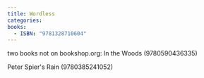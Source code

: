```yaml
---
title: Wordless
categories: 
books:
  - ISBN: "9781328710604"
---
```

two books not on bookshop.org: 
In the Woods (9780590436335)

Peter Spier's Rain (9780385241052)
